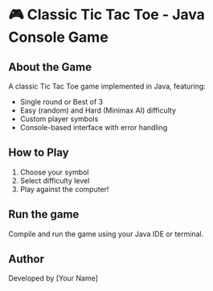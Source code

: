 # 🎮 Classic Tic Tac Toe - Java Console Game

## About the Game
A classic Tic Tac Toe game implemented in Java, featuring:
- Single round or Best of 3
- Easy (random) and Hard (Minimax AI) difficulty
- Custom player symbols
- Console-based interface with error handling

## How to Play
1. Choose your symbol
2. Select difficulty level
3. Play against the computer!

## Run the game
Compile and run the game using your Java IDE or terminal.

## Author
Developed by [Your Name]
